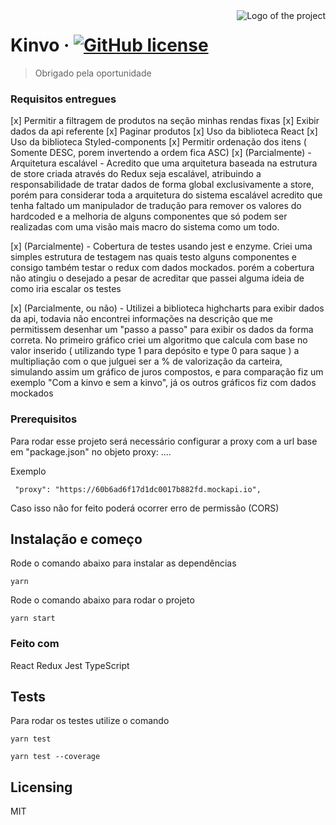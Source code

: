 <img src="./images/logo.sample.png" alt="Logo of the project" align="right">

# Kinvo &middot; [![GitHub license](https://img.shields.io/badge/license-MIT-blue.svg?style=flat-square)](https://github.com/your/your-project/blob/master/LICENSE)

> Obrigado pela oportunidade

### Requisitos entregues

[x] Permitir a filtragem de produtos na seção minhas rendas fixas
[x] Exibir dados da api referente
[x] Paginar produtos
[x] Uso da biblioteca React
[x] Uso da biblioteca Styled-components
[x] Permitir ordenação dos itens ( Somente DESC, porem invertendo a ordem fica ASC)
[x] (Parcialmente) - Arquitetura escalável - Acredito que uma arquitetura baseada na estrutura de store criada através do Redux seja escalável, atribuindo a responsabilidade de tratar dados de forma global exclusivamente a store, porém para considerar toda a arquitetura do sistema escalável acredito que tenha faltado um manipulador de tradução para remover os valores do hardcoded e a melhoria de alguns componentes que só podem ser realizadas com uma visão mais macro do sistema como um todo.

[x] (Parcialmente) - Cobertura de testes usando jest e enzyme. Criei uma simples estrutura de testagem nas quais testo alguns componentes e consigo também testar o redux com dados mockados. porém a cobertura não atingiu o desejado a pesar de acreditar que passei alguma ideia de como iria escalar os testes

[x] (Parcialmente, ou não) - Utilizei a biblioteca highcharts para exibir dados da api, todavia não encontrei informações na descrição que me permitissem desenhar um "passo a passo" para exibir os dados da forma correta. No primeiro gráfico criei um algoritmo que calcula com base no valor inserido ( utilizando type 1 para depósito e type 0 para saque ) a multipliação com o que julguei ser a % de valorização da carteira, simulando assim um gráfico de juros compostos, e para comparação fiz um exemplo "Com a kinvo e sem a kinvo", já os outros gráficos fiz com dados mockados

### Prerequisitos

Para rodar esse projeto será necessário configurar a proxy com a url base em "package.json" no objeto proxy: ....

Exemplo

```shell
 "proxy": "https://60b6ad6f17d1dc0017b882fd.mockapi.io",
```

Caso isso não for feito poderá ocorrer erro de permissão (CORS)

## Instalação e começo

Rode o comando abaixo para instalar as dependências

```shell
yarn
```

Rode o comando abaixo para rodar o projeto

```shell
yarn start
```

### Feito com

React
Redux
Jest
TypeScript

## Tests

Para rodar os testes utilize o comando

```shell
yarn test
```

```shell
yarn test --coverage
```

## Licensing

MIT
